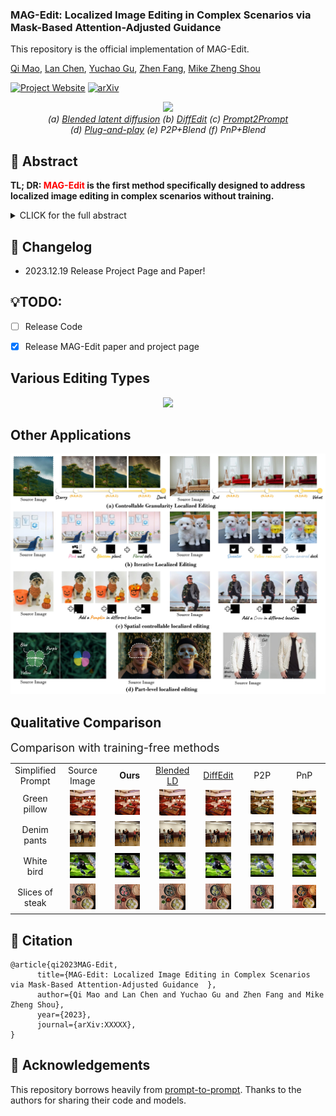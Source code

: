 ### MAG-Edit: Localized Image Editing in Complex Scenarios via Mask-Based Attention-Adjusted Guidance  

This repository is the official implementation of MAG-Edit.

[Qi Mao](https://sites.google.com/view/qi-mao/), [Lan Chen](), [Yuchao Gu](https://ycgu.site/), [Zhen Fang](), [Mike Zheng Shou](https://sites.google.com/view/showlab)


[![Project Website](https://img.shields.io/badge/Project-Website-orange
)](https://orannue.github.io/MAG-Edit/)
[![arXiv](https://img.shields.io/badge/arXiv-XXXXX-red
)]()

<p align="center">
<img src="assets/teaser.png"width="1060px"/>  
<br>
<em> (a) <a href="https://github.com/omriav/blended-latent-diffusion">Blended latent diffusion</a>  (b) <a href="https://arxiv.org/abs/2210.11427">DiffEdit</a>  (c) <a href="https://github.com/google/prompt-to-prompt">Prompt2Prompt</a> <br> 
(d)  <a href="https://github.com/MichalGeyer/plug-and-play">Plug-and-play</a>  (e) P2P+Blend (f) PnP+Blend</em>
</p>

## :bookmark: Abstract
<b>TL; DR: <font color="red">MAG-Edit</font> is the first method specifically designed to
address localized image editing in complex scenarios without training.</b>

<details><summary>CLICK for the full abstract</summary>
Recent diffusion-based image editing approaches have exhibited impressive editing capabilities in images with simple compositions. However, localized editing in complex scenarios has not been well-studied in the literature, despite its growing real-world demands. Existing mask-based inpainting methods fall short of retaining the underlying structure within the edit region. Meanwhile, mask-free attention-based methods often exhibit editing leakage and misalignment in more complex compositions. In this work, we develop MAG-Edit, a training-free, inference-stage optimization method, which enables localized image editing in complex scenarios. In particular, MAG-Edit optimizes the noise latent feature in diffusion models by maximizing two mask-based cross-attention constraints of the edit token, which in turn gradually enhances the local alignment with the desired prompt. Extensive quantitative and qualitative experiments demonstrate the effectiveness of our method in achieving both text alignment and structure preservation for localized editing within complex scenarios.
</details>

## :pencil: Changelog
- 2023.12.19 Release Project Page and Paper!
## 💡TODO:

- [ ] Release Code
- [x] Release MAG-Edit paper and project page


<p align="center">
<h2> Various Editing Types </h2>
<p align="center">
<img src="assets/editing_types.png"/>  
</p>

<h2> Other Applications</h2>  
<p align="center">
<img src="assets/other_apps.jpg"/>  
<br>

<h2> Qualitative Comparison </h2>
<font size=4>Comparison with training-free methods</font>

<p align="center">
  <table align="center"   style="text-align:center;">
    <tr >
      <td align="center" style="width: 10%;" >
       Simplified <br>Prompt
      </td>
      <td align="center" style="width: 15%;">
       Source <br> Image
      </td>
      <td  align="center" style="width: 15%;">
        <b>&nbsp;&nbsp;Ours</b>
      </td>
      <td align="center" style="width: 15%;">
       <a href="https://github.com/omriav/blended-latent-diffusion">Blended <br> LD</a>
      </td>
      <td  align="center" style="width: 15%;">
      <a href="https://arxiv.org/abs/2210.11427">DiffEdit</a>
      </td>
      <td  align="center" style="width: 15%;">
      <a herf="https://github.com/google/prompt-to-prompt">P2P</a>
      </td>
      <td  align="center" style="width: 15%;">
      <a herf="https://github.com/MichalGeyer/plug-and-play">PnP</a>
      </td>
    </tr>
    <tr>
      <td  align="center" style="width: 10%;" >
        Green <br>pillow
      </td>
      <td  align="center" style="width: 15%;">
        <img src="assets/compare/training-free/1/source.png" width=70%>
      </td>
      <td align="center" style="width: 15%;"> 
        <img src="assets/compare/training-free/1/ours.png" width=70%>
      </td>
      <td  align="center" style="width: 15%;">
        <img src="assets/compare/training-free/1/blended.png" width=70%>
      </td>          
      <td  align="center" style="width: 15%;">
        <img src="assets/compare/training-free/1/diffedit.png" width=70%>
      </td>
      <td  align="center" style="width: 15%;">
        <img src="assets/compare/training-free/1/p2p.png" width=70%>
      </td>      
      <td  align="center" style="width: 15%;">
        <img src="assets/compare/training-free/1/pnp.png" width=70%>
      </td>     
    </tr>
    <tr>
      <td  align="center" style="width: 10%;">
        Denim <br>pants
      </td>
      <td align="center" style="width: 15%;">
        <img src="assets/compare/training-free/2/source.png" width=70%>
      </td>
      <td  align="center" style="width: 15%;">
        <img src="assets/compare/training-free/2/ours.png" width=70%>
      </td>
      <td  align="center" style="width: 15%;">
        <img src="assets/compare/training-free/2/blended.png" width=70%>
      </td>          
      <td  align="center" style="width: 15%;">
        <img src="assets/compare/training-free/2/diffedit.png" width=70%>
      </td>
      <td  align="center" style="width: 15%;">
        <img src="assets/compare/training-free/2/p2p.png" width=70%>
      </td>      
      <td align="center">
        <img src="assets/compare/training-free/2/pnp.png" width=70%>
      </td>     
    </tr>
    <tr>
      <td  align="center" style="width: 10%;">
        White <br>bird
      </td>
      <td  align="center" style="width: 15%;">
        <img src="assets/compare/training-free/3/source.png" width=70%>
      </td>
      <td  align="center" style="width: 15%;">
        <img src="assets/compare/training-free/3/ours.png" width=70%>
      </td>
      <td  align="center" style="width: 15%;">
        <img src="assets/compare/training-free/3/blended.png" width=70%>
      </td>          
      <td  align="center" style="width: 15%;">
        <img src="assets/compare/training-free/3/diffedit.png" width=70%>
      </td>
      <td  align="center" style="width: 15%;">
        <img src="assets/compare/training-free/3/p2p.png" width=70%>
      </td>      
      <td align="center" style="width: 15%;">
        <img src="assets/compare/training-free/3/pnp.png" width=70%>
      </td>     
    </tr>
    <tr>
      <td align="center" style="width: 10%;">
        Slices of <br>steak
      </td>
      <td  align="center" style="width: 15%;">
        <img src="assets/compare/training-free/4/source.png" width=70%>
      </td>
      <td align="center" style="width: 15%;">
        <img src="assets/compare/training-free/4/ours.png"  width=70%>
      </td>
      <td align="center" style="width: 15%;">
        <img src="assets/compare/training-free/4/blended.png"  width=70%>
      </td>          
      <td  align="center" style="width: 15%;">
        <img src="assets/compare/training-free/4/diffedit.png" width=70%>
      </td>
      <td align="center" style="width: 15%;">
        <img src="assets/compare/training-free/4/p2p.png"  width=70%>
      </td>      
      <td align="center" style="width: 15%;">
        <img src="assets/compare/training-free/4/pnp.png" width=70%>
      </td>     
  </table>







>
<!--
<p align="center">
<font size=4>Comparison with <a href="https://github.com/google/prompt-to-prompt">P2P</a> and <a href="https://github.com/MichalGeyer/plug-and-play">PnP</a></font>
</p>
<p align="center">
<img src="assets/qualitative_cmp/p2ppnp.png"/>  
</p>
<p align="center">
<font size=4>Comparison with <a href="https://github.com/timothybrooks/instruct-pix2pix">InstructPix2Pix</a> and <a href="https://github.com/OSU-NLP-Group/MagicBrush">MagicBrush</a></font>
</p>
<p align="center">
<img src="assets/qualitative_cmp/instructimagic.png"/>  
</p>
<h3> Various Editing Scenarios </h3>
<p align="center">
<img src="assets/editing_scenarios.png"/>  
</p>
-->



## :triangular_flag_on_post: Citation 

```
@article{qi2023MAG-Edit,
      title={MAG-Edit: Localized Image Editing in Complex Scenarios via Mask-Based Attention-Adjusted Guidance  }, 
      author={Qi Mao and Lan Chen and Yuchao Gu and Zhen Fang and Mike Zheng Shou},
      year={2023},
      journal={arXiv:XXXXX},
}
``` 


## :revolving_hearts: Acknowledgements

This repository borrows heavily from [prompt-to-prompt](https://github.com/google/prompt-to-prompt/). Thanks to the authors for sharing their code and models.




